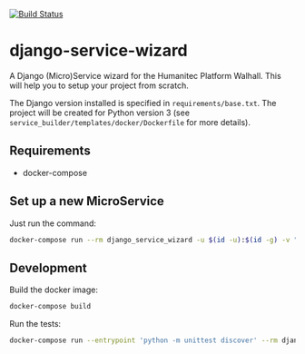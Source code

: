 [![Build Status](http://drone.humanitec.io/api/badges/Humanitec/django-service-wizard/status.svg)](http://drone.humanitec.io/Humanitec/django-service-wizard)

# django-service-wizard

A Django (Micro)Service wizard for the Humanitec Platform Walhall. This will
help you to setup your project from scratch.

The Django version installed is specified in `requirements/base.txt`. The
project will be created for Python version 3 (see `service_builder/templates/docker/Dockerfile` for more details).

## Requirements

- docker-compose


## Set up a new MicroService

Just run the command:

```bash
docker-compose run --rm django_service_wizard -u $(id -u):$(id -g) -v "$(pwd)":/code
```

## Development

Build the docker image:

```bash
docker-compose build
```

Run the tests:

```bash
docker-compose run --entrypoint 'python -m unittest discover' --rm django_service_wizard
```

